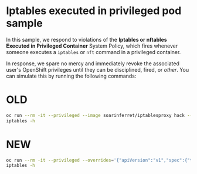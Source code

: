 # Iptables executed in privileged pod sample
In this sample, we respond to violations of the **Iptables or nftables Executed in Privileged Container** System Policy, which fires whenever someone executes a `iptables` or `nft` command in a privileged container.

In response, we spare no mercy and immediately revoke the associated user's OpenShift privileges until they can be disciplined, fired, or *other*. You can simulate this by running the following commands:
# OLD
```bash
oc run --rm -it --privileged --image soarinferret/iptablesproxy hack --command sh
iptables -h
```

# NEW
```bash
oc run --rm -it --privileged --overrides='{"apiVersion":"v1","spec":{"tolerations":[{"key":"demo","value":"sure","effect":"NoSchedule"}]}}' --image soarinferret/iptablesproxy hack --command sh
iptables -h
```
